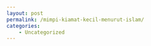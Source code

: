 ```yaml
---
layout: post
permalink: /mimpi-kiamat-kecil-menurut-islam/
categories:
    - Uncategorized
---
```


